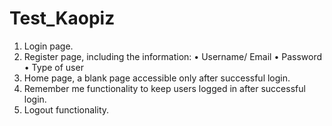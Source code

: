 # Test_Kaopiz
1. Login page.
2. Register page, including the information: • Username/ Email • Password • Type of user
3. Home page, a blank page accessible only after successful login.
4. Remember me functionality to keep users logged in after successful login.
5. Logout functionality.
